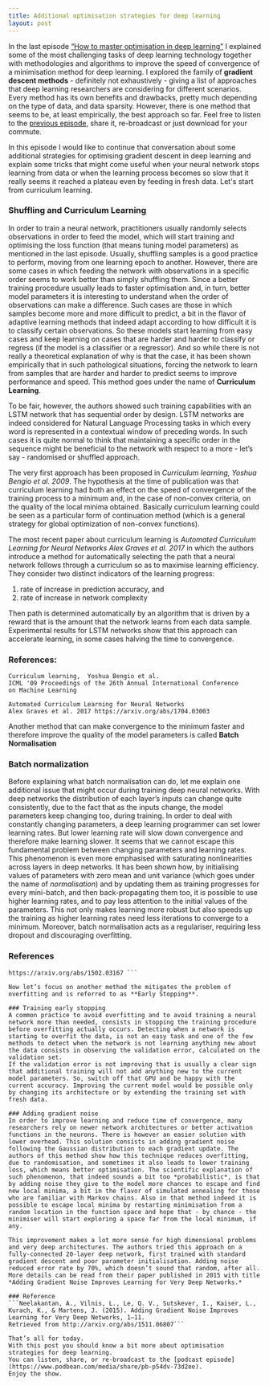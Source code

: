 ```yaml
---
title: Additional optimisation strategies for deep learning
layout: post
---
```


In the last episode [“How to master optimisation in deep learning”](https://www.podbean.com/media/share/pb-y75qj-700faa) I explained some of the most challenging tasks of deep learning technology together with methodologies and algorithms to improve the speed of convergence of a minimisation method for deep learning. 
I explored the family of **gradient descent methods** - definitely not exhaustively - giving a list of approaches that deep learning researchers are considering for different scenarios. Every method has its own benefits and drawbacks, pretty much depending on the type of data, and data sparsity. However, there is one method that seems to be, at least empirically, the best approach so far. 
Feel free to listen to the [previous episode](https://www.podbean.com/media/share/pb-y75qj-700faa), share it, re-broadcast or just download for your commute.



In this episode I would like to continue that conversation about some additional strategies for optimising gradient descent in deep learning and explain some tricks that might come useful when your neural network stops learning from data or when the learning process becomes so slow that it really seems it reached a plateau even by feeding in fresh data. 
Let's start from curriculum learning.


### Shuffling and Curriculum Learning
In order to train a neural network, practitioners usually randomly selects observations in order to feed the model, which will start training and optimising the loss function (that means tuning model parameters) as mentioned in the last episode. 
Usually, shuffling samples is a good practice to perform, moving from one learning epoch to another. However, there are some cases in which feeding the network with observations in a specific order seems to work better than simply shuffling them. 
Since a better training procedure usually leads to faster optimisation and, in turn, better model parameters it is interesting to understand when the order of observations can make a difference. 
Such cases are those in which samples become more and more difficult to predict, a bit in the flavor of adaptive learning methods that indeed adapt according to how difficult it is to classify certain observations. So these models start learning from easy cases and keep learning on cases that are harder and harder to classify or regress (if the model is a classifier or a regressor). And so while there is not really a theoretical explanation of why is that the case, it has been shown empirically that in such pathological situations, forcing the network to learn from samples that are harder and harder to predict seems to improve performance and speed. This method goes under the name of **Curriculum Learning**. 

To be fair, however, the authors showed such training capabilities with an LSTM network that has sequential order by design. LSTM networks are indeed considered for Natural Language Processing tasks in which every word is represented in a contextual window of preceding words. In such cases it is quite normal to think that maintaining a specific order in the sequence might be beneficial to the network with respect to a more - let’s say - randomised or shuffled approach.

The very first approach has been proposed in *Curriculum learning,  Yoshua Bengio et al. 2009*. The hypothesis at the time of publication was that curriculum learning had both an effect on the speed of convergence of the training process to a minimum and, in the case of non-convex criteria, on the quality of the local minima obtained. Basically curriculum learning could be seen as a particular form of continuation method (which is a general strategy for global optimization of non-convex functions).

The most recent paper about curriculum learning is *Automated Curriculum Learning for Neural Networks Alex Graves et al. 2017* in which the authors introduce a method for automatically selecting the path that a neural network follows through a curriculum so as to maximise learning efficiency. 
They consider two distinct indicators of the learning progress:

1. rate of increase in prediction accuracy, and 
2. rate of increase in network complexity

Then path is determined automatically by an algorithm that is driven by a reward that is the amount that the network learns from each data sample. Experimental results for LSTM networks show that this approach can accelerate learning, in some cases halving the time to convergence. 

### References:
```
Curriculum learning,  Yoshua Bengio et al.
ICML '09 Proceedings of the 26th Annual International Conference 
on Machine Learning

Automated Curriculum Learning for Neural Networks 
Alex Graves et al. 2017 https://arxiv.org/abs/1704.03003
```


Another method that can make convergence to the minimum faster and therefore improve the quality of the model parameters is called **Batch Normalisation**

### Batch normalization
Before explaining what batch normalisation can do, let me explain one additional issue that might occur during training deep neural networks. With deep networks the distribution of each layer’s inputs can change quite consistently, due to the fact that as the inputs change, the model parameters keep changing too, during training. In order to deal with constantly changing parameters, a deep learning programmer can set lower learning rates. But lower learning rate will slow down convergence and therefore make learning slower.
It seems that we cannot escape this fundamental problem between changing parameters and learning rates. 
This phenomenon is even more emphasised with saturating nonlinearities across layers in deep networks. It has been shown how, by initialising values of parameters with zero mean and unit variance (which goes under the name of *normalisation*) and by updating them as training progresses for every mini-batch, and then back-propagating them too, it is possible to use higher learning rates, and to pay less attention to the initial values of the parameters. This not only makes learning more robust but also speeds up the training as higher learning rates need less iterations to converge to a minimum. Moreover, batch normalisation acts as a regulariser, requiring less dropout and discouraging overfitting.

### References
```Batch Normalization: Accelerating Deep Network Training by Reducing Internal Covariate Shift Sergey Ioffe, Christian Szegedy 
https://arxiv.org/abs/1502.03167 ```

Now let’s focus on another method the mitigates the problem of overfitting and is referred to as **Early Stopping**.

### Training early stopping
A common practice to avoid overfitting and to avoid training a neural network more than needed, consists in stopping the training procedure before overfitting actually occurs. Detecting when a network is starting to overfit the data, is not an easy task and one of the few methods to detect when the network is not learning anything new about the data consists in observing the validation error, calculated on the validation set. 
If the validation error is not improving that is usually a clear sign that additional training will not add anything new to the current model parameters. So, switch off that GPU and be happy with the current accuracy. Improving the current model would be possible only by changing its architecture or by extending the training set with fresh data.

### Adding gradient noise
In order to improve learning and reduce time of convergence, many researchers rely on newer network architectures or better activation functions in the neurons. There is however an easier solution with lower overhead. This solution consists in adding gradient noise following the Gaussian distribution to each gradient update. The authors of this method show how this technique reduces overfitting, due to randomisation, and sometimes it also leads to lower training loss, which means better optimisation. The scientific explanation of such phenomenon, that indeed sounds a bit too *probabilistic*, is that by adding noise they give to the model more chances to escape and find new local minima, a bit in the flavor of simulated annealing for those who are familiar with Markov chains. Also in that method indeed it is possible to escape local minima by restarting minimisation from a random location in the function space and hope that - by chance - the minimiser will start exploring a space far from the local minimum, if any.

This improvement makes a lot more sense for high dimensional problems and very deep architectures. The authors tried this approach on a fully-connected 20-layer deep network, first trained with standard gradient descent and poor parameter initialisation. Adding noise reduced error rate by 70%, which doesn’t sound that random, after all. 
More details can be read from their paper published in 2015 with title *Adding Gradient Noise Improves Learning for Very Deep Networks.* 

### Reference
```Neelakantan, A., Vilnis, L., Le, Q. V., Sutskever, I., Kaiser, L., Kurach, K., & Martens, J. (2015). Adding Gradient Noise Improves Learning for Very Deep Networks, 1–11. 
Retrieved from http://arxiv.org/abs/1511.06807```

That’s all for today. 
With this post you should know a bit more about optimisation strategies for deep learning. 
You can listen, share, or re-broadcast to the [podcast episode](https://www.podbean.com/media/share/pb-p54dv-73d2ee).
Enjoy the show.
